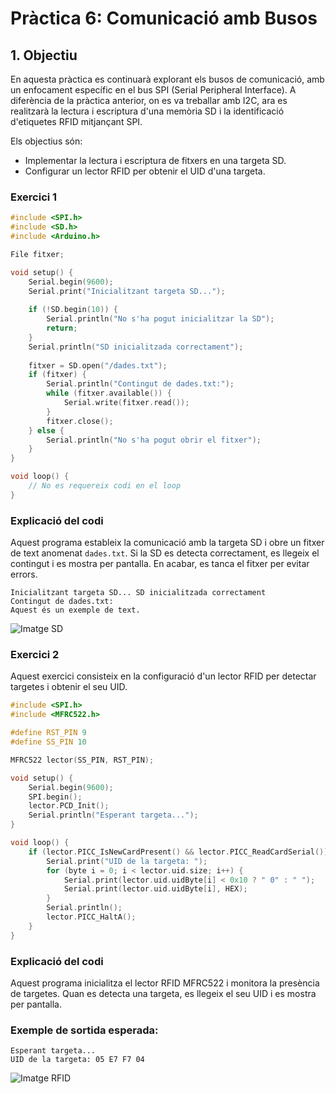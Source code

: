 # **Pràctica 6: Comunicació amb Busos**

## **1. Objectiu**
En aquesta pràctica es continuarà explorant els busos de comunicació, amb un enfocament específic en el bus SPI (Serial Peripheral Interface). A diferència de la pràctica anterior, on es va treballar amb I2C, ara es realitzarà la lectura i escriptura d'una memòria SD i la identificació d'etiquetes RFID mitjançant SPI.

Els objectius són:
- Implementar la lectura i escriptura de fitxers en una targeta SD.
- Configurar un lector RFID per obtenir el UID d'una targeta.



### **Exercici 1**


```c++
#include <SPI.h>
#include <SD.h>
#include <Arduino.h>

File fitxer;

void setup() {
    Serial.begin(9600);
    Serial.print("Inicialitzant targeta SD...");
    
    if (!SD.begin(10)) {
        Serial.println("No s'ha pogut inicialitzar la SD");
        return;
    }
    Serial.println("SD inicialitzada correctament");
    
    fitxer = SD.open("/dades.txt");
    if (fitxer) {
        Serial.println("Contingut de dades.txt:");
        while (fitxer.available()) {
            Serial.write(fitxer.read());
        }
        fitxer.close();
    } else {
        Serial.println("No s'ha pogut obrir el fitxer");
    }
}

void loop() {
    // No es requereix codi en el loop
}
```

### **Explicació del codi**
Aquest programa estableix la comunicació amb la targeta SD i obre un fitxer de text anomenat `dades.txt`. Si la SD es detecta correctament, es llegeix el contingut i es mostra per pantalla. En acabar, es tanca el fitxer per evitar errors.

```
Inicialitzant targeta SD... SD inicialitzada correctament
Contingut de dades.txt:
Aquest és un exemple de text.
```

![Imatge SD](https://github.com/user-attachments/assets/895412b4-20b4-4887-8a45-959b0d6397d1)

### **Exercici 2**

Aquest exercici consisteix en la configuració d'un lector RFID per detectar targetes i obtenir el seu UID.

```c++
#include <SPI.h>
#include <MFRC522.h>

#define RST_PIN 9
#define SS_PIN 10

MFRC522 lector(SS_PIN, RST_PIN);

void setup() {
    Serial.begin(9600);
    SPI.begin();
    lector.PCD_Init();
    Serial.println("Esperant targeta...");
}

void loop() {
    if (lector.PICC_IsNewCardPresent() && lector.PICC_ReadCardSerial()) {
        Serial.print("UID de la targeta: ");
        for (byte i = 0; i < lector.uid.size; i++) {
            Serial.print(lector.uid.uidByte[i] < 0x10 ? " 0" : " ");
            Serial.print(lector.uid.uidByte[i], HEX);
        }
        Serial.println();
        lector.PICC_HaltA();
    }
}
```

### **Explicació del codi**
Aquest programa inicialitza el lector RFID MFRC522 i monitora la presència de targetes. Quan es detecta una targeta, es llegeix el seu UID i es mostra per pantalla.

### **Exemple de sortida esperada:**
```
Esperant targeta...
UID de la targeta: 05 E7 F7 04
```

![Imatge RFID](https://github.com/user-attachments/assets/a76bf756-7d58-453a-8a52-5084ffe1cfc3)
